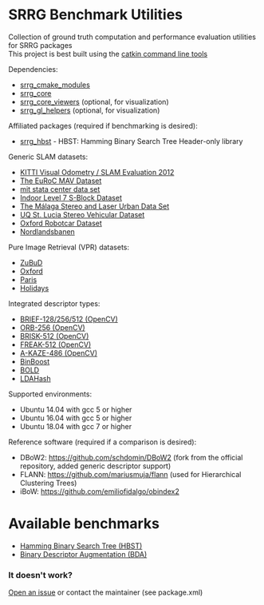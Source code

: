 # SRRG Benchmark Utilities
Collection of ground truth computation and performance evaluation utilities for SRRG packages <br>
This project is best built using the [catkin command line tools](https://catkin-tools.readthedocs.io)

Dependencies: <br>
- [srrg_cmake_modules](https://gitlab.com/srrg-software/srrg_cmake_modules)
- [srrg_core](https://gitlab.com/srrg-software/srrg_core)
- [srrg_core_viewers](https://gitlab.com/srrg-software/srrg_core_viewers) (optional, for visualization)
- [srrg_gl_helpers](https://gitlab.com/srrg-software/srrg_gl_helpers) (optional, for visualization)

Affiliated packages (required if benchmarking is desired): <br>
- [srrg_hbst](https://gitlab.com/srrg-software/srrg_hbst) - HBST: Hamming Binary Search Tree Header-only library <br>

Generic SLAM datasets: <br>
- [KITTI Visual Odometry / SLAM Evaluation 2012](http://www.cvlibs.net/datasets/kitti/eval_odometry.php)
- [The EuRoC MAV Dataset](https://projects.asl.ethz.ch/datasets/doku.php?id=kmavvisualinertialdatasets)
- [mit stata center data set](http://projects.csail.mit.edu/stata/downloads.php)
- [Indoor Level 7 S-Block Dataset](https://wiki.qut.edu.au/display/cyphy/Indoor+Level+7+S-Block+Dataset)
- [The Málaga Stereo and Laser Urban Data Set](https://www.mrpt.org/MalagaUrbanDataset)
- [UQ St. Lucia Stereo Vehicular Dataset](http://asrl.utias.utoronto.ca/~mdw/uqstluciadataset.html)
- [Oxford Robotcar Dataset](http://robotcar-dataset.robots.ox.ac.uk/)
- [Nordlandsbanen](https://nrkbeta.no/2013/01/15/nordlandsbanen-minute-by-minute-season-by-season/)

Pure Image Retrieval (VPR) datasets:

- [ZuBuD](http://www.vision.ee.ethz.ch/en/datasets)
- [Oxford](http://www.robots.ox.ac.uk/~vgg/data/oxbuildings/)
- [Paris](http://www.robots.ox.ac.uk/~vgg/data/parisbuildings/)
- [Holidays](http://lear.inrialpes.fr/~jegou/data.php)

Integrated descriptor types:

- [BRIEF-128/256/512 (OpenCV)](https://cvlab.epfl.ch/research/detect/brief)
- [ORB-256 (OpenCV)](https://ieeexplore.ieee.org/document/6126544/)
- [BRISK-512 (OpenCV)](https://ieeexplore.ieee.org/document/6126542/)
- [FREAK-512 (OpenCV)](https://ieeexplore.ieee.org/abstract/document/6247715/)
- [A-KAZE-486 (OpenCV)](https://github.com/pablofdezalc/akaze)
- [BinBoost](https://cvlab.epfl.ch/research/detect/binboost)
- [BOLD](https://github.com/vbalnt/bold)
- [LDAHash](https://cvlab.epfl.ch/research/detect/ldahash)

Supported environments: <br>
- Ubuntu 14.04 with gcc 5 or higher
- Ubuntu 16.04 with gcc 5 or higher
- Ubuntu 18.04 with gcc 7 or higher

Reference software (required if a comparison is desired): <br>
- DBoW2: https://github.com/schdomin/DBoW2 (fork from the official repository, added generic descriptor support)
- FLANN: https://github.com/mariusmuja/flann (used for Hierarchical Clustering Trees)
- iBoW: https://github.com/emiliofidalgo/obindex2

# Available benchmarks
- [Hamming Binary Search Tree (HBST)](https://gitlab.com/srrg-software/srrg_bench/tree/master/src/hbst)
- [Binary Descriptor Augmentation (BDA)](https://gitlab.com/srrg-software/srrg_bench/tree/master/src/bda)

### It doesn't work? ###
[Open an issue](https://gitlab.com/srrg-software/srrg_bench/issues) or contact the maintainer (see package.xml)
